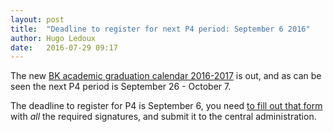 ```yaml
---
layout: post
title:  "Deadline to register for next P4 period: September 6 2016"
author: Hugo Ledoux
date:   2016-07-29 09:17
---
```


The new [BK academic graduation calendar 2016-2017](http://studenten.tudelft.nl/fileadmin/Files/studentenportal/os/BKspecifiek/Jaarkalender_2016-2017_def_afstuderen.pdf) is out, and as can be seen the next P4 period is September 26 - October 7.

The deadline to register for P4 is September 6, you need [to fill out that form](http://studenten.tudelft.nl/fileadmin/Files/studentenportal/os/BKspecifiek/Geomatics_Application_form_for_the_go_01.pdf) with *all* the required signatures, and submit it to the central administration.



















